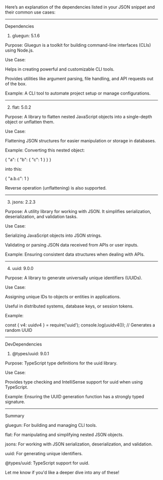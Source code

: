 Here’s an explanation of the dependencies listed in your JSON snippet and their common use cases:


---

Dependencies

1. gluegun: 5.1.6

Purpose: Gluegun is a toolkit for building command-line interfaces (CLIs) using Node.js.

Use Case:

Helps in creating powerful and customizable CLI tools.

Provides utilities like argument parsing, file handling, and API requests out of the box.

Example: A CLI tool to automate project setup or manage configurations.






---

2. flat: 5.0.2

Purpose: A library to flatten nested JavaScript objects into a single-depth object or unflatten them.

Use Case:

Flattening JSON structures for easier manipulation or storage in databases.

Example: Converting this nested object:

{ "a": { "b": { "c": 1 } } }

into this:

{ "a.b.c": 1 }

Reverse operation (unflattening) is also supported.






---

3. jsons: 2.2.3

Purpose: A utility library for working with JSON. It simplifies serialization, deserialization, and validation tasks.

Use Case:

Serializing JavaScript objects into JSON strings.

Validating or parsing JSON data received from APIs or user inputs.

Example: Ensuring consistent data structures when dealing with APIs.






---

4. uuid: 9.0.0

Purpose: A library to generate universally unique identifiers (UUIDs).

Use Case:

Assigning unique IDs to objects or entities in applications.

Useful in distributed systems, database keys, or session tokens.

Example:

const { v4: uuidv4 } = require('uuid');
console.log(uuidv4()); // Generates a random UUID






---

DevDependencies

1. @types/uuid: 9.0.1

Purpose: TypeScript type definitions for the uuid library.

Use Case:

Provides type checking and IntelliSense support for uuid when using TypeScript.

Example: Ensuring the UUID generation function has a strongly typed signature.






---

Summary

gluegun: For building and managing CLI tools.

flat: For manipulating and simplifying nested JSON objects.

jsons: For working with JSON serialization, deserialization, and validation.

uuid: For generating unique identifiers.

@types/uuid: TypeScript support for uuid.


Let me know if you'd like a deeper dive into any of these!


